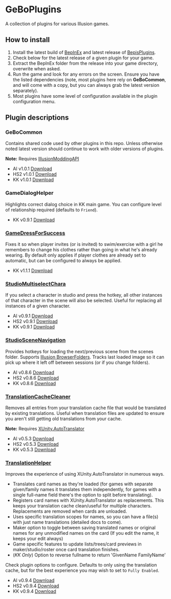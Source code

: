 # GeBoPlugins

A collection of plugins for various Illusion games.

## How to install
1. Install the latest build of [BepInEx](https://builds.bepis.io/projects/bepinex_be) and latest release of [BepisPlugins](https://github.com/IllusionMods/BepisPlugins/releases).
2. Check below for the latest release of a given plugin for your game.
3. Extract the BepInEx folder from the release into your game directory, overwrite when asked.
4. Run the game and look for any errors on the screen. Ensure you have the listed dependencies (note, most plugins here rely on **GeBoCommon**, and will come with a copy, but you can always grab the latest version separately).
5. Most plugins have some level of configuration available in the plugin configuration menu.

## Plugin descriptions

### GeBoCommon

Contains shared code used by other plugins in this repo. Unless otherwise noted latest version should continue to work with older versions of plugins. 

**Note:** Requires [IllusionModdingAPI](https://github.com/IllusionMods/IllusionModdingAPI/)

- AI v1.0.1 [Download](https://github.com/GeBo1/GeBoPlugins/releases/download/r8/AI_GeBoCommon.v1.0.1.zip)
- HS2 v1.0.1 [Download](https://github.com/GeBo1/GeBoPlugins/releases/download/r8/HS2_GeBoCommon.v1.0.1.zip)
- KK v1.0.1 [Download](https://github.com/GeBo1/GeBoPlugins/releases/download/r8/KK_GeBoCommon.v1.0.1.zip)

### GameDialogHelper 

Highlights correct dialog choice in KK main game. You can configure level of relationship required (defaults to `Friend`).

- KK v0.9.1 [Download](https://github.com/GeBo1/GeBoPlugins/releases/download/r2/KK_GameDialogHelper.v0.9.1.zip) 

### [GameDressForSuccess](src/GameDressForSuccess/README.md)

Fixes it so when player invites (or is invited) to swim/exercise with a girl he remembers to change his clothes rather than going in what he's already wearing. By default only applies if player clothes are already set to automatic, but can be configured to always be applied.

- KK v1.1.1 [Download](https://github.com/GeBo1/GeBoPlugins/releases/download/r10/KK_GameDressForSuccess.v1.1.1.zip)


### [StudioMultiselectChara](src/StudioMultiselectChara/README.md)

If you select a character in studio and press the hotkey, all other instances of that character in the scene will also be selected. Useful for replacing all instances of a given character.

- AI v0.9.1 [Download](https://github.com/GeBo1/GeBoPlugins/releases/download/r6/AI_StudioMultiselectChara.v0.9.1.zip)
- HS2 v0.9.1 [Download](https://github.com/GeBo1/GeBoPlugins/releases/download/r6/HS2_StudioMultiselectChara.v0.9.1.zip)
- KK v0.9.1 [Download](https://github.com/GeBo1/GeBoPlugins/releases/download/r6/KK_StudioMultiselectChara.v0.9.1.zip)

[//]: # (### StudioSceneCharaInfo)

### [StudioSceneNavigation](src/StudioSceneNavigation/README.md)

Provides hotkeys for loading the next/previous scene from the scenes folder. Supports [Illusion BrowserFolders](https://github.com/ManlyMarco/Illusion_BrowserFolders). Tracks last loaded image so it can pick up where it left off between sessions (or if you change folders).

- AI v0.8.6 [Download](https://github.com/GeBo1/GeBoPlugins/releases/download/r6/AI_StudioSceneNavigation.v0.8.6.zip)
- HS2 v0.8.6 [Download](https://github.com/GeBo1/GeBoPlugins/releases/download/r6/HS2_StudioSceneNavigation.v0.8.6.zip)
- KK v0.8.6 [Download](https://github.com/GeBo1/GeBoPlugins/releases/download/r6/KK_StudioSceneNavigation.v0.8.6.zip)

### [TranslationCacheCleaner](src/TranslationCacheCleaner/README.md)

Removes all entries from your translation cache file that would be translated by existing translations.  Useful when translation files are updated to ensure you aren't still getting old translations from your cache.  

**Note:** Requires [XUnity.AutoTranslator](https://github.com/bbepis/XUnity.AutoTranslator)

- AI v0.5.3 [Download](https://github.com/GeBo1/GeBoPlugins/releases/download/r8/AI_TranslationCacheCleaner.v0.5.3.zip)
- HS2 v0.5.3 [Download](https://github.com/GeBo1/GeBoPlugins/releases/download/r8/HS2_TranslationCacheCleaner.v0.5.3.zip)
- KK v0.5.3 [Download](https://github.com/GeBo1/GeBoPlugins/releases/download/r8/KK_TranslationCacheCleaner.v0.5.3.zip)

### [TranslationHelper](src/TranslationHelper/README.md)

Improves the experience of using XUnity.AutoTranslator in numerous ways.

- Translates card names as they're loaded (for games with separate given/family names it translates them independently, for games with a single full-name field there's the option to split before translating).
- Registers card names with XUnity.AutoTranslator as replacements.  This keeps your translation cache clean/useful for multiple characters.  Replacements are removed when cards are unloaded.
- Uses specific translation scopes for names, so you can have a file(s) with just name translations (detailed docs to come).
- Maker option to toggle between saving translated names or original names for any unmodified names on the card (If you edit the name, it keeps your edit always)
- Game specific features to update lists/trees/card previews in maker/studio/roster once card translation finishes.
- (*KK Only*) Option to reverse fullname to return 'GivenName FamilyName' 

Check plugin options to configure. Defaults to only using the translation cache, but for the best experience you may wish to set to `Fully Enabled`.

- AI v0.9.4 [Download](https://github.com/GeBo1/GeBoPlugins/releases/download/r11/AI_TranslationHelper.v0.9.4.zip)
- HS2 v0.9.4 [Download](https://github.com/GeBo1/GeBoPlugins/releases/download/r11/HS2_TranslationHelper.v0.9.4.zip)
- KK v0.9.4 [Download](https://github.com/GeBo1/GeBoPlugins/releases/download/r11/KK_TranslationHelper.v0.9.4.zip)



